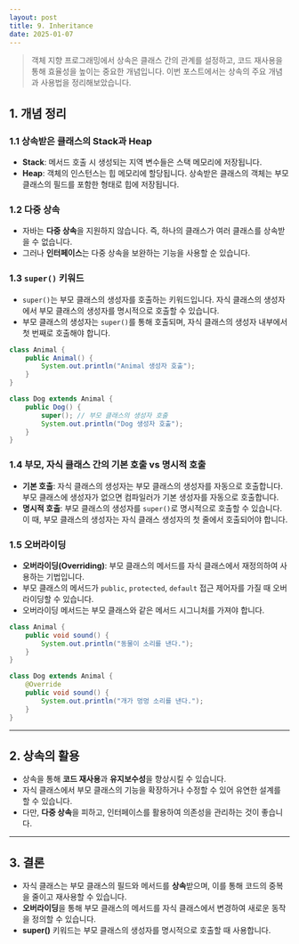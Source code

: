 ```yaml
---
layout: post
title: 9. Inheritance
date: 2025-01-07
---
```


> 객체 지향 프로그래밍에서 상속은 클래스 간의 관계를 설정하고, 코드 재사용을 통해 효율성을 높이는 중요한 개념입니다. 이번 포스트에서는 상속의 주요 개념과 사용법을 정리해보았습니다.



## 1. 개념 정리

### 1.1 상속받은 클래스의 Stack과 Heap
- **Stack**: 메서드 호출 시 생성되는 지역 변수들은 스택 메모리에 저장됩니다.
- **Heap**: 객체의 인스턴스는 힙 메모리에 할당됩니다. 상속받은 클래스의 객체는 부모 클래스의 필드를 포함한 형태로 힙에 저장됩니다.

### 1.2 다중 상속
- 자바는 **다중 상속**을 지원하지 않습니다. 즉, 하나의 클래스가 여러 클래스를 상속받을 수 없습니다.
- 그러나 **인터페이스**는 다중 상속을 보완하는 기능을 사용할 순 있습니다.

### 1.3 `super()` 키워드
- `super()`는 부모 클래스의 생성자를 호출하는 키워드입니다. 자식 클래스의 생성자에서 부모 클래스의 생성자를 명시적으로 호출할 수 있습니다.
- 부모 클래스의 생성자는 `super()`를 통해 호출되며, 자식 클래스의 생성자 내부에서 첫 번째로 호출해야 합니다.

```java
class Animal {
    public Animal() {
        System.out.println("Animal 생성자 호출");
    }
}

class Dog extends Animal {
    public Dog() {
        super(); // 부모 클래스의 생성자 호출
        System.out.println("Dog 생성자 호출");
    }
}
```

### 1.4 부모, 자식 클래스 간의 기본 호출 vs 명시적 호출
- **기본 호출**: 자식 클래스의 생성자는 부모 클래스의 생성자를 자동으로 호출합니다. 부모 클래스에 생성자가 없으면 컴파일러가 기본 생성자를 자동으로 호출합니다.
- **명시적 호출**: 부모 클래스의 생성자를 `super()`로 명시적으로 호출할 수 있습니다. 이 때, 부모 클래스의 생성자는 자식 클래스 생성자의 첫 줄에서 호출되어야 합니다.

### 1.5 오버라이딩
- **오버라이딩(Overriding)**: 부모 클래스의 메서드를 자식 클래스에서 재정의하여 사용하는 기법입니다.
- 부모 클래스의 메서드가 `public`, `protected`, `default` 접근 제어자를 가질 때 오버라이딩할 수 있습니다.
- 오버라이딩 메서드는 부모 클래스와 같은 메서드 시그니처를 가져야 합니다.

```java
class Animal {
    public void sound() {
        System.out.println("동물이 소리를 낸다.");
    }
}

class Dog extends Animal {
    @Override
    public void sound() {
        System.out.println("개가 멍멍 소리를 낸다.");
    }
}
```

---

## 2. 상속의 활용

- 상속을 통해 **코드 재사용**과 **유지보수성**을 향상시킬 수 있습니다.
- 자식 클래스에서 부모 클래스의 기능을 확장하거나 수정할 수 있어 유연한 설계를 할 수 있습니다.
- 다만, **다중 상속**을 피하고, 인터페이스를 활용하여 의존성을 관리하는 것이 좋습니다.

---

## 3. 결론

- 자식 클래스는 부모 클래스의 필드와 메서드를 **상속**받으며, 이를 통해 코드의 중복을 줄이고 재사용할 수 있습니다.
- **오버라이딩**을 통해 부모 클래스의 메서드를 자식 클래스에서 변경하여 새로운 동작을 정의할 수 있습니다.
- **super()** 키워드는 부모 클래스의 생성자를 명시적으로 호출할 때 사용합니다.

